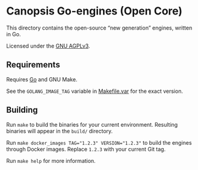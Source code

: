 # Canopsis Go-engines (Open Core)

This directory contains the open-source “new generation” engines, written in Go.

Licensed under the [GNU AGPLv3](COPYING).

## Requirements

Requires [Go](https://golang.org/dl/) and GNU Make.

See the `GOLANG_IMAGE_TAG` variable in [Makefile.var](Makefile.var) for the exact version.

## Building

Run `make` to build the binaries for your current environment. Resulting binaries will appear in the `build/` directory.

Run `make docker_images TAG="1.2.3" VERSION="1.2.3"` to build the engines through Docker images. Replace `1.2.3` with your current Git tag.

Run `make help` for more information.
